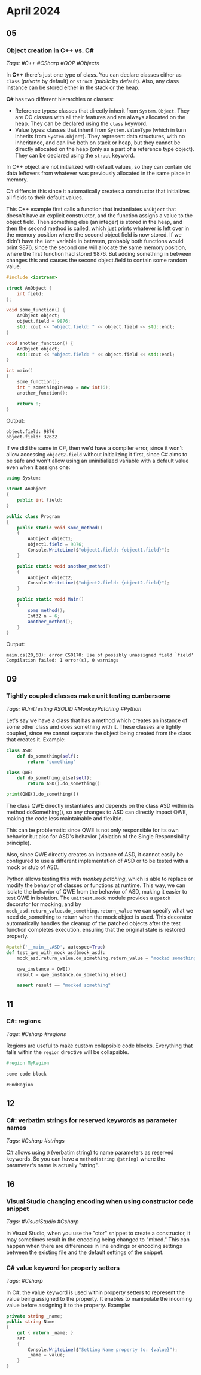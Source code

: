 # April 2024

## 05

### Object creation in C++ vs. C\#

_Tags: #C++ #CSharp #OOP #Objects_

In **C++** there's just one type of class. You can declare classes either as `class` (_private_ by default) or `struct` (_public_ by default). Also, any class instance can be stored either in the stack or the heap.

**C#** has two different hierarchies or classes:

- Reference types: classes that directly inherit from `System.Object`. They are OO classes with all their features and are always allocated on the heap. They can be declared using the `class` keyword.
- Value types: classes that inherit from `System.ValueType` (which in turn inherits from `System.Object`). They represent data structures, with no inheritance, and can live both on stack or heap, but they cannot be directly allocated on the heap (only as a part of a reference type object). They can be declared using the `struct` keyword.

In C++ object are not initialized with default values, so they can contain old data leftovers from whatever was previously allocated in the same place in memory.

C# differs in this since it automatically creates a constructor that initializes all fields to their default values.

This C++ example first calls a function that instantiates `AnObject` that doesn't have an explicit constructor, and the function assigns a value to the object field. Then something else (an integer) is stored in the heap, and then the second method is called, which just prints whatever is left over in the memory position where the second object field is now stored. If we didn't have the `int*` variable in between, probably both functions would print 9876, since the second one will allocate the same memory position, where the first function had stored 9876. But adding something in between changes this and causes the second object.field to contain some random value.

```c++
#include <iostream>

struct AnObject {
    int field;  
};

void some_function() {
    AnObject object;
    object.field = 9876;
    std::cout << "object.field: " << object.field << std::endl;
}

void another_function() {
    AnObject object;
    std::cout << "object.field: " << object.field << std::endl;
}

int main()
{
    some_function();
    int * somethingInHeap = new int(6);
    another_function();

    return 0;
}
```

Output:

```code
object.field: 9876
object.field: 32622
```

If we did the same in C#, then we'd have a compiler error, since it won't allow accessing `object2.field` without initializing it first, since C# aims to be safe and won't allow using an uninitialized variable with a default value even when it assigns one:

```csharp
using System;

struct AnObject
{
    public int field;
}

public class Program
{
    public static void some_method()
    {
        AnObject object1;
        object1.field = 9876;
        Console.WriteLine($"object1.field: {object1.field}");
    }

    public static void another_method()
    {
        AnObject object2;
        Console.WriteLine($"object2.field: {object2.field}");
    }

    public static void Main()
    {
        some_method();
        Int32 n = 6;
        another_method();
    }
}
```

Output:

```code
main.cs(20,68): error CS0170: Use of possibly unassigned field `field'
Compilation failed: 1 error(s), 0 warnings
```

## 09

### Tightly coupled classes make unit testing cumbersome

_Tags: #UnitTesting #SOLID #MonkeyPatching #Python_

Let's say we have a class that has a method which creates an instance of some other class and does something with it. These classes are tightly coupled, since we cannot separate the object being created from the class that creates it. Example:

```python
class ASD:
    def do_something(self):
        return "something"

class QWE:
    def do_something_else(self):
        return ASD().do_something()

print(QWE().do_something())
```

The class QWE directly instantiates and depends on the class ASD within its method doSomething(), so any changes to ASD can directly impact QWE, making the code less maintainable and flexible.

This can be problematic since QWE is not only responsible for its own behavior but also for ASD's behavior (violation of the Single Responsibility principle).

Also, since QWE directly creates an instance of ASD, it cannot easily be configured to use a different implementation of ASD or to be tested with a mock or stub of ASD.

Python allows testing this with _monkey patching_, which is able to replace or modify the behavior of classes or functions at runtime. This way, we can isolate the behavior of QWE from the behavior of ASD, making it easier to test QWE in isolation. The `unittest.mock` module provides a `@patch` decorator for mocking, and by `mock_asd.return_value.do_something.return_value` we can specify what we need do_something to return when the mock object is used. This decorator automatically handles the cleanup of the patched objects after the test function completes execution, ensuring that the original state is restored properly.

```python
@patch('__main__.ASD', autospec=True)
def test_qwe_with_mock_asd(mock_asd):
    mock_asd.return_value.do_something.return_value = "mocked something"

    qwe_instance = QWE()
    result = qwe_instance.do_something_else()

    assert result == "mocked something"
```

## 11

### C#: regions

_Tags: #Csharp #regions_

Regions are useful to make custom collapsible code blocks. Everything that falls within the `region` directive will be collapsible.

```csharp
#region MyRegion

some code block

#EndRegion
```

## 12

### C#: verbatim strings for reserved keywords as parameter names

_Tags: #Csharp #strings_

C# allows using `@` (verbatim string) to name parameters as reserved keywords. So you can have a `method(string @string)` where the parameter's name is actually "string".

## 16

### Visual Studio changing encoding when using constructor code snippet

_Tags: #VisualStudio #Csharp_

In Visual Studio, when you use the "ctor" snippet to create a constructor, it may sometimes result in the encoding being changed to "mixed." This can happen when there are differences in line endings or encoding settings between the existing file and the default settings of the snippet.

### C# value keyword for property setters

_Tags: #Csharp_

In C#, the value keyword is used within property setters to represent the value being assigned to the property. It enables to manipulate the incoming value before assigning it to the property.
Example:

```csharp
private string _name;
public string Name
{
    get { return _name; }
    set
    {
        Console.WriteLine($"Setting Name property to: {value}");
        _name = value;
    }
}
```
